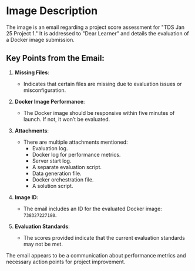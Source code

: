 # Image Description

The image is an email regarding a project score assessment for "TDS Jan 25 Project 1." It is addressed to "Dear Learner" and details the evaluation of a Docker image submission. 

## Key Points from the Email:

1. **Missing Files**: 
   - Indicates that certain files are missing due to evaluation issues or misconfiguration.

2. **Docker Image Performance**: 
   - The Docker image should be responsive within five minutes of launch. If not, it won’t be evaluated.

3. **Attachments**:
   - There are multiple attachments mentioned:
     - Evaluation log.
     - Docker log for performance metrics.
     - Server start log.
     - A separate evaluation script.
     - Data generation file.
     - Docker orchestration file.
     - A solution script.

4. **Image ID**: 
   - The email includes an ID for the evaluated Docker image: `738327227180`.

5. **Evaluation Standards**: 
   - The scores provided indicate that the current evaluation standards may not be met.

The email appears to be a communication about performance metrics and necessary action points for project improvement.
